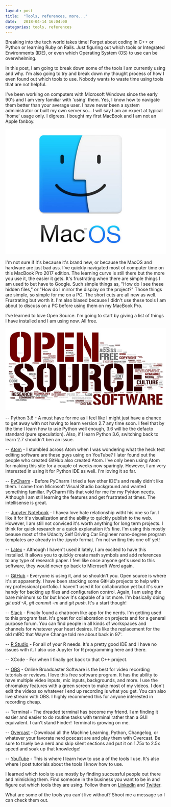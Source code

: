 ```yaml
---
layout: post
title:  "Tools, references, more..."
date:   2018-04-14 16:04:00
categories: tools, references
---
```

Breaking into the tech world takes time! Forget about coding in C++ or Python or learning Ruby on Rails. Just figuring out which tools or Integrated Environments (IDE), or even which Operating System (OS) to use can be overwhelming.

In this post, I am going to break down some of the tools I am currently using and why. I'm also going to try and break down my thought process of how I even found out which tools to use. Nobody wants to waste time using tools that are not helpful.

I've been working on computers with Microsoft Windows since the early 90's and I am very familiar with 'using' them. Yes, I know how to navigate them better than your average user. I have never been a system administrator or built my own server so... I will say I am an expert at typical 'home' usage only. I digress. I bought my first MacBook and I am not an Apple fanboy.

![MacOS](/images/macoshero.jpg)

I'm not sure if it's because it's brand new, or because the MacOS and hardware are just bad ass. I've quickly navigated most of computer time on this MacBook Pro 2017 edition. The learning curve is still there but the more you use it, the easier it gets. It's frustrating when there are simple things I am used to but have to Google. Such simple things as, "How do I see these hidden files," or "How do I mirror the display on the project?" Those things are simple, so simple for me on a PC. The short cuts are all new as well. Frustrating but worth it. I'm also biased because I didn't use these tools I am about to discuss on a PC before using them on my MacBook Pro.

I've learned to love Open Source. I'm going to start by giving a list of things I have installed and I am using now. All free.

![Open Source Software](/images/open-source-software-1.jpg)

-- Python 3.6 - A must have for me as I feel like I might just have a chance to get away with not having to learn version 2.7 any time soon. I feel that by the time I learn how to use Python well enough, 3.6 will be the defacto standard (pure speculation). Also, if I learn Python 3.6, switching back to learn 2.7 shouldn't ben an issue.

-- [Atom](https://atom.io/) - I stumbled across Atom when I was wondering what the heck text editing software are these guys using on YouTube? I later found out the people who created GitHub also created Atom. I've only been using Atom for making this site for a couple of weeks now sparingly. However, I am very interested in using it for Python IDE as well. I'm loving it so far.

-- [PyCharm](https://www.jetbrains.com/pycharm/) - Before PyCharm I tried a few other IDE's and really didn't like them. I came from Microsoft Visual Studio background and wanted something familiar. PyCharm fills that void for me for my Pyhton needs. Although I am still learning the features and get frustrated at times. The intellisense is great.

-- [Jupyter Notebook](http://jupyter.org/install) - I havea  love hate relationship witht his one so far. I like it for it's visualization and the ability to quickly publish to the web. However, I am still not conviced it's worth anything for long term projects. I think for quick research or a quick explanation it's fine. I'm using this mostly beause most of the Udacity Self Driving Car Engineer nano-degree program templates are already in the .ipynb format. I'm not writing this one off yet!

-- [Latex](https://www.latex-project.org/get/) - Although I haven't used it lately, I am excited to have this installed. It allows you to quickly create math symbols and add references to any type of research paper. I feel like once anyone get's used to this software, they would never go back to Microsoft Word again.

-- [GitHub](https://github.com/mtgingrass) - Everyone is using it, and so shouldn't you. Open source is where it's at apparently. I have been stacking some GitHub projects to help with my professional portfolio. I haven't used it for collaboration yet but it's sure handy for backing up files and configuration control. Again, I am using the bare minimum so far but know it's capable of a lot more. I'm basically doing *git add -A*, *git commit -m* and *git push*. It's a start though!

-- [Slack](https://slack.com/) - Finally found a chatroom like app for the nerds. I'm getting used to this program fast. It's great for collaboration on projects and for a general purpose forum. You can find people in all kinds of workspaces and channels for whatever your heart desires. It's like the replacement for the old mIRC that Wayne Change told me about back in 97'.

-- [R Studio](https://www.rstudio.com/products/rstudio/download/) - For all of your R needs. It's a pretty good IDE and I have no issues with it. I also use Jupyter for R programming here and there.

-- XCode - For when I finally get back to that C++ project.

-- [OBS](https://obsproject.com/download) - Online Broadcaster Software is the best for video recording tutorials or reviews. I love this free software program. It has the ability to have multiple video inputs, mic inputs, backgrounds, and more. I use the chromakey features with a green screen to make most of my videos. I don't edit the videos so whatever I end up recording is what you get. You can also live stream with OBS. I highly recommend this for anyone interested in recording cheap.

-- Terminal - The dreaded terminal has become my friend. I am finding it easier and easier to do routine tasks with terminal rather than a GUI equivalent. I can't stand Finder! Terminal is growing on me.

-- [Overcast](https://overcast.fm/) - Download all the Machine Learning, Python, Changelog, or whatever your favorate nerd poscast are and play them with Overcast. Be sure to truely be a nerd and skip silent sections and put it on 1.75x to 2.5x speed and soak up that knowledge!

-- [YouTube](https://www.youtube.com/markgingrass) - This is where I learn how to use a of the tools I use. It's also where I post tutorials about the tools I know how to use.

I learned which tools to use mostly by finding successful people out there and mimicking them. Find someone in the business you want to be in and figure out which tools they are using. Follow them on [LinkedIn](https://www.linkedin.com/in/markgingrass/) and [Twitter](https://twitter.com/markgingrass).

What are some of the tools you can't live without? Shoot me a message so I can check them out.
